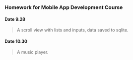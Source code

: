 ### Homework for Mobile App Development Course
#### Date 9.28
> A scroll view with lists and inputs, data saved to sqlite.
#### Date 10.30
> A music player.